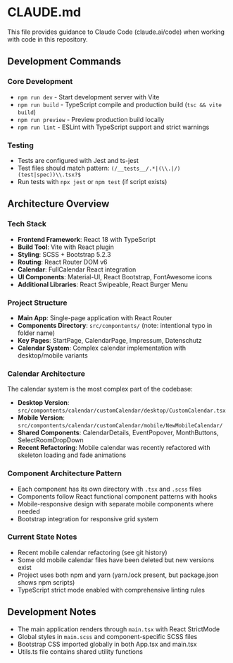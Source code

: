 # CLAUDE.md

This file provides guidance to Claude Code (claude.ai/code) when working with code in this repository.

## Development Commands

### Core Development
- `npm run dev` - Start development server with Vite
- `npm run build` - TypeScript compile and production build (`tsc && vite build`)
- `npm run preview` - Preview production build locally
- `npm run lint` - ESLint with TypeScript support and strict warnings

### Testing
- Tests are configured with Jest and ts-jest
- Test files should match pattern: `(/__tests__/.*|(\\.|/)(test|spec))\\.tsx?$`
- Run tests with `npx jest` or `npm test` (if script exists)

## Architecture Overview

### Tech Stack
- **Frontend Framework**: React 18 with TypeScript
- **Build Tool**: Vite with React plugin
- **Styling**: SCSS + Bootstrap 5.2.3
- **Routing**: React Router DOM v6
- **Calendar**: FullCalendar React integration
- **UI Components**: Material-UI, React Bootstrap, FontAwesome icons
- **Additional Libraries**: React Swipeable, React Burger Menu

### Project Structure
- **Main App**: Single-page application with React Router
- **Components Directory**: `src/compontents/` (note: intentional typo in folder name)
- **Key Pages**: StartPage, CalendarPage, Impressum, Datenschutz
- **Calendar System**: Complex calendar implementation with desktop/mobile variants

### Calendar Architecture
The calendar system is the most complex part of the codebase:
- **Desktop Version**: `src/compontents/calendar/customCalendar/desktop/CustomCalendar.tsx`
- **Mobile Version**: `src/compontents/calendar/customCalendar/mobile/NewMobileCalendar/`
- **Shared Components**: CalendarDetails, EventPopover, MonthButtons, SelectRoomDropDown
- **Recent Refactoring**: Mobile calendar was recently refactored with skeleton loading and fade animations

### Component Architecture Pattern
- Each component has its own directory with `.tsx` and `.scss` files
- Components follow React functional component patterns with hooks
- Mobile-responsive design with separate mobile components where needed
- Bootstrap integration for responsive grid system

### Current State Notes
- Recent mobile calendar refactoring (see git history)
- Some old mobile calendar files have been deleted but new versions exist
- Project uses both npm and yarn (yarn.lock present, but package.json shows npm scripts)
- TypeScript strict mode enabled with comprehensive linting rules

## Development Notes
- The main application renders through `main.tsx` with React StrictMode
- Global styles in `main.scss` and component-specific SCSS files
- Bootstrap CSS imported globally in both App.tsx and main.tsx
- Utils.ts file contains shared utility functions